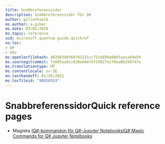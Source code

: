 ```yaml
---
title: Snabbreferenssidor
description: Snabbreferenssidor för Q#
author: gillenhaalb
ms.author: a-gibec
ms.date: 03/05/2020
ms.topic: reference
uid: microsoft.quantum.guide.quickref
no-loc:
- Q#
- $$v
ms.openlocfilehash: d02b03dbf69742131cc75cb899a08dfaaca94e94
ms.sourcegitcommit: 71605ea9cc630e84e7ef29027e1f0ea06299747e
ms.translationtype: MT
ms.contentlocale: sv-SE
ms.lasthandoff: 01/26/2021
ms.locfileid: "98858553"
---
```

# <a name="quick-reference-pages"></a><span data-ttu-id="fa816-103">Snabbreferenssidor</span><span class="sxs-lookup"><span data-stu-id="fa816-103">Quick reference pages</span></span>

* <span data-ttu-id="fa816-104">Magiska [IQ#-kommandon för Q#-Jupyter Notebooks](xref:microsoft.quantum.guide.quickref.iqsharp)</span><span class="sxs-lookup"><span data-stu-id="fa816-104">[IQ# Magic Commands for Q# Jupyter Notebooks](xref:microsoft.quantum.guide.quickref.iqsharp)</span></span>
